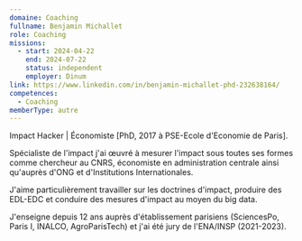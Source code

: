 ```yaml
---
domaine: Coaching
fullname: Benjamin Michallet
role: Coaching
missions:
  - start: 2024-04-22
    end: 2024-07-22
    status: independent
    employer: Dinum
link: https://www.linkedin.com/in/benjamin-michallet-phd-232638164/
competences:
  - Coaching
memberType: autre
---
```

Impact Hacker | Économiste [PhD, 2017 à PSE-Ecole d'Economie de Paris].

Spécialiste de l'impact  j'ai œuvré à mesurer l'impact sous toutes ses formes comme chercheur au CNRS, économiste en administration centrale ainsi qu'auprès d'ONG et d'Institutions Internationales.

J'aime particulièrement travailler sur les doctrines d'impact, produire des EDL-EDC et conduire des mesures d'impact au moyen du big data. 

J'enseigne depuis 12 ans auprès d'établissement parisiens (SciencesPo, Paris I, INALCO, AgroParisTech) et j'ai été jury de l'ENA/INSP (2021-2023). 